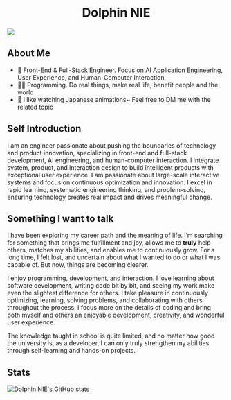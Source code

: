 # <div align="center">Dolphin NIE</div>

![](https://api.visitorbadge.io/api/VisitorHit?user=NYH-Dolphin&repo=github-visitors-badge&countColor=%57068c)

## About Me

- 💼 Front-End & Full-Stack Engineer. Focus on AI Application Engineering, User Experience, and Human-Computer Interaction
- 👩‍💻 Programming. Do real things, make real life, benefit people and the world
- 🙂 I like watching Japanese animations~ Feel free to DM me with the related topic

## Self Introduction

I am an engineer passionate about pushing the boundaries of technology and product innovation, specializing in front-end and full-stack development, AI engineering, and human-computer interaction. I integrate system, product, and interaction design to build intelligent products with exceptional user experience. I am passionate about large-scale interactive systems and focus on continuous optimization and innovation. I excel in rapid learning, systematic engineering thinking, and problem-solving, ensuring technology creates real impact and drives meaningful change.

## Something I want to talk

I have been exploring my career path and the meaning of life. I’m searching for something that brings me fulfillment and joy, allows me to **truly** help others, matches my abilities, and enables me to continuously grow. For a long time, I felt lost, and uncertain about what I wanted to do or what I was capable of. But now, things are becoming clearer.

I enjoy programming, development, and interaction. I love learning about software development, writing code bit by bit, and seeing my work make even the slightest difference for others. I take pleasure in continuously optimizing, learning, solving problems, and collaborating with others throughout the process. I focus more on the details of coding and bring both myself and others an enjoyable development, creativity, and wonderful user experience.

The knowledge taught in school is quite limited, and no matter how good the university is, as a developer, I can only truly strengthen my abilities through self-learning and hands-on projects.


## Stats
![Dolphin NIE's GitHub stats](https://github-readme-stats.vercel.app/api?username=NYH-Dolphin&count_private=true&show_icons=true&theme=swift)





